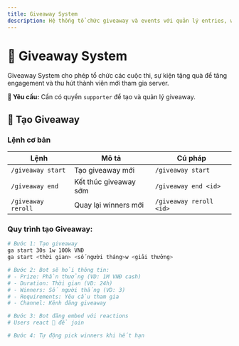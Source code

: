 ```yaml
---
title: Giveaway System  
description: Hệ thống tổ chức giveaway và events với quản lý entries, winners và phần thưởng
---
```


# 🎉 Giveaway System

Giveaway System cho phép tổ chức các cuộc thi, sự kiện tặng quà để tăng engagement và thu hút thành viên mới tham gia server.

<div className="callout callout-info">
  <strong>🔐 Yêu cầu:</strong> Cần có quyền <code>supporter</code> để tạo và quản lý giveaway.
</div>

## 🎁 Tạo Giveaway

### Lệnh cơ bản

<table className="command-table">
  <thead>
    <tr>
      <th>Lệnh</th>
      <th>Mô tả</th>
      <th>Cú pháp</th>
    </tr>
  </thead>
  <tbody>
    <tr>
      <td><code>/giveaway start</code></td>
      <td>Tạo giveaway mới</td>
      <td><code>/giveaway start</code></td>
    </tr>
    <tr>
      <td><code>/giveaway end</code></td>
      <td>Kết thúc giveaway sớm</td>
      <td><code>/giveaway end &lt;id&gt;</code></td>
    </tr>
    <tr>
      <td><code>/giveaway reroll</code></td>
      <td>Quay lại winners mới</td>
      <td><code>/giveaway reroll &lt;id&gt;</code></td>
    </tr>
  </tbody>
</table>

### Quy trình tạo Giveaway:

```bash
# Bước 1: Tạo giveaway
ga start 30s 1w 100k VNĐ
ga start <thời gian> <số người tháng>w <giải thưởng>

# Bước 2: Bot sẽ hỏi thông tin:
# - Prize: Phần thưởng (VD: 1M VNĐ cash)
# - Duration: Thời gian (VD: 24h)
# - Winners: Số người thắng (VD: 3)
# - Requirements: Yêu cầu tham gia
# - Channel: Kênh đăng giveaway

# Bước 3: Bot đăng embed với reactions
# Users react 🎉 để join

# Bước 4: Tự động pick winners khi hết hạn
```
